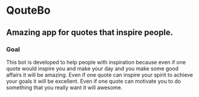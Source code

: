# QouteBo

## Amazing app for quotes that inspire people.

### Goal

This bot is developed to help people with inspiration because even if one quote would inspire you and make your day
and you make some good affairs
it will be amazing. Even if one quote can inspire your spirit to
achieve your goals it will be excellent. Even if one quote can motivate you to do something
that you really want it will awesome.
